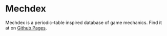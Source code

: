 # Mechdex
Mechdex is a periodic-table inspired database of game mechanics. Find it at on [Github Pages](https://mechdex.github.io).